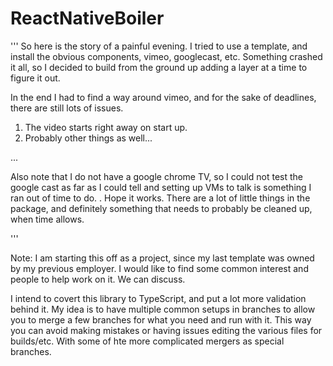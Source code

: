# ReactNativeBoiler

'''
So here is the story of a painful evening.
I tried to use a template, and install the obvious components, vimeo, googlecast, etc.
Something crashed it all, so I decided to build from the ground up adding a layer at a time to figure it out.

In the end I had to find a way around vimeo, and for the sake of deadlines, there are still lots of issues.
1) The video starts right away on start up.
2) Probably other things as well...

...

Also note that I do not have a google chrome TV, so I could not test the google cast as far as I could tell and setting up VMs to talk is something I ran out of time to do.
.  Hope it works.
There are a lot of little things in the package, and definitely something that needs to probably be cleaned up, when time allows.

'''


Note: I am starting this off as a project, since my last template was owned by my previous employer.  I would like to find some common interest and people to help work on it.  We can discuss.

I intend to covert this library to TypeScript, and put a lot more validation behind it.
My idea is to have multiple common setups in branches to allow you to  merge a few branches for what you need and run with it.
This way you can avoid making mistakes or having issues editing the various files for builds/etc.  With some of hte more complicated mergers as special branches.
